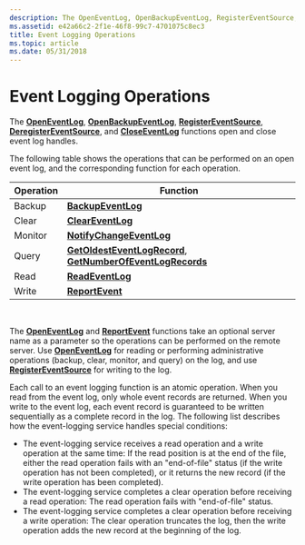 ```yaml
---
description: The OpenEventLog, OpenBackupEventLog, RegisterEventSource, DeregisterEventSource, and CloseEventLog functions open and close event log handles.
ms.assetid: e42a66c2-2f1e-46f8-99c7-4701075c8ec3
title: Event Logging Operations
ms.topic: article
ms.date: 05/31/2018
---
```


# Event Logging Operations

The [**OpenEventLog**](/windows/desktop/api/Winbase/nf-winbase-openeventloga), [**OpenBackupEventLog**](/windows/desktop/api/Winbase/nf-winbase-openbackupeventloga), [**RegisterEventSource**](/windows/desktop/api/Winbase/nf-winbase-registereventsourcea), [**DeregisterEventSource**](/windows/desktop/api/Winbase/nf-winbase-deregistereventsource), and [**CloseEventLog**](/windows/desktop/api/Winbase/nf-winbase-closeeventlog) functions open and close event log handles.

The following table shows the operations that can be performed on an open event log, and the corresponding function for each operation.



| Operation | Function                                                                                                                     |
|-----------|------------------------------------------------------------------------------------------------------------------------------|
| Backup    | [**BackupEventLog**](/windows/desktop/api/Winbase/nf-winbase-backupeventloga)                                                                                     |
| Clear     | [**ClearEventLog**](/windows/desktop/api/Winbase/nf-winbase-cleareventloga)                                                                                       |
| Monitor   | [**NotifyChangeEventLog**](/windows/desktop/api/Winbase/nf-winbase-notifychangeeventlog)                                                                         |
| Query     | [**GetOldestEventLogRecord**](/windows/desktop/api/Winbase/nf-winbase-getoldesteventlogrecord), [**GetNumberOfEventLogRecords**](/windows/desktop/api/Winbase/nf-winbase-getnumberofeventlogrecords) |
| Read      | [**ReadEventLog**](/windows/desktop/api/Winbase/nf-winbase-readeventloga)                                                                                         |
| Write     | [**ReportEvent**](/windows/desktop/api/Winbase/nf-winbase-reporteventa)                                                                                           |



 

The [**OpenEventLog**](/windows/desktop/api/Winbase/nf-winbase-openeventloga) and [**ReportEvent**](/windows/desktop/api/Winbase/nf-winbase-reporteventa) functions take an optional server name as a parameter so the operations can be performed on the remote server. Use [**OpenEventLog**](/windows/desktop/api/Winbase/nf-winbase-openeventloga) for reading or performing administrative operations (backup, clear, monitor, and query) on the log, and use [**RegisterEventSource**](/windows/desktop/api/Winbase/nf-winbase-registereventsourcea) for writing to the log.

Each call to an event logging function is an atomic operation. When you read from the event log, only whole event records are returned. When you write to the event log, each event record is guaranteed to be written sequentially as a complete record in the log. The following list describes how the event-logging service handles special conditions:

-   The event-logging service receives a read operation and a write operation at the same time: If the read position is at the end of the file, either the read operation fails with an "end-of-file" status (if the write operation has not been completed), or it returns the new record (if the write operation has been completed).
-   The event-logging service completes a clear operation before receiving a read operation: The read operation fails with "end-of-file" status.
-   The event-logging service completes a clear operation before receiving a write operation: The clear operation truncates the log, then the write operation adds the new record at the beginning of the log.

 

 



